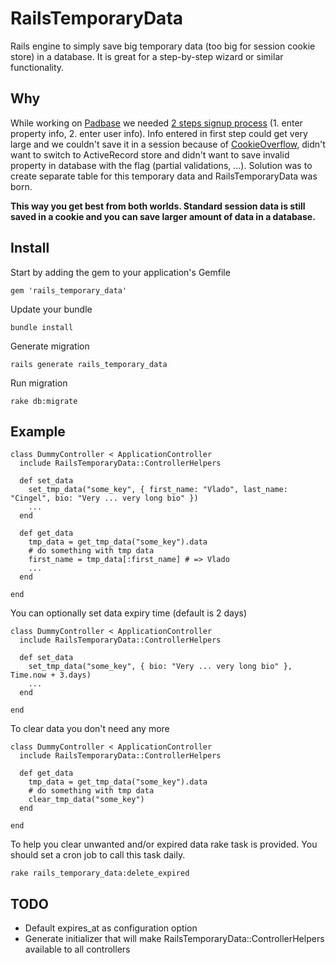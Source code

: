 RailsTemporaryData
==================

Rails engine to simply save big temporary data (too big for session cookie store) in a database. It is great for a step-by-step wizard or similar functionality.

Why
---
While working on [Padbase](http://www.padbase.com) we needed [2 steps signup process](http://www.padbase.com/pads/new) (1. enter property info, 2. enter user info). Info entered in first step could get very large and we couldn't save it in a session because of [CookieOverflow](http://api.rubyonrails.org/classes/ActionDispatch/Cookies/CookieOverflow.html), didn't want to switch to ActiveRecord store and didn't want to save invalid property in database with the flag (partial validations, ...). Solution was to create separate table for this temporary data and RailsTemporaryData was born.

**This way you get best from both worlds. Standard session data is still saved in a cookie and you can save larger amount of data in a database.**

Install
-------

Start by adding the gem to your application's Gemfile

    gem 'rails_temporary_data'

Update your bundle

    bundle install
    
Generate migration

    rails generate rails_temporary_data
  
Run migration

    rake db:migrate
    
Example
--------

    class DummyController < ApplicationController
      include RailsTemporaryData::ControllerHelpers
      
      def set_data
        set_tmp_data("some_key", { first_name: "Vlado", last_name: "Cingel", bio: "Very ... very long bio" })
        ...
      end

      def get_data
        tmp_data = get_tmp_data("some_key").data
        # do something with tmp data
        first_name = tmp_data[:first_name] # => Vlado
        ...
      end

    end

You can optionally set data expiry time (default is 2 days)

    class DummyController < ApplicationController
      include RailsTemporaryData::ControllerHelpers
      
      def set_data
        set_tmp_data("some_key", { bio: "Very ... very long bio" }, Time.now + 3.days)
        ...
      end

    end

To clear data you don't need any more

    class DummyController < ApplicationController
      include RailsTemporaryData::ControllerHelpers
      
      def get_data
        tmp_data = get_tmp_data("some_key").data
        # do something with tmp data
        clear_tmp_data("some_key")
      end

    end

To help you clear unwanted and/or expired data rake task is provided. You should set a cron job to call this task daily.

    rake rails_temporary_data:delete_expired


TODO
----

* Default expires_at as configuration option
* Generate initializer that will make RailsTemporaryData::ControllerHelpers available to all controllers